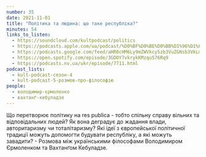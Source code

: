 ```yaml
---
number: 35
date: 2021-11-01
title: "Політика та людина: що таке республіка?"
minutes: 54
links_to_listen:
  - https://soundcloud.com/kultpodcast/politics
  - https://podcasts.apple.com/ua/podcast/%D0%BF%D0%BE%D0%BB%D1%96%D1%82%D0%B8%D0%BA%D0%B0-%D1%82%D0%B0-%D0%BB%D1%8E%D0%B4%D0%B8%D0%BD%D0%B0-%D1%89%D0%BE-%D1%82%D0%B0%D0%BA%D0%B5-%D1%80%D0%B5%D1%81%D0%BF%D1%83%D0%B1%D0%BB%D1%96%D0%BA%D0%B0-5-%D1%80%D0%BE%D0%B7%D0%BC%D0%BE%D0%B2-%D0%BF%D1%80%D0%BE/id1581339249?i=1000540361769
  - https://podcasts.google.com/feed/aHR0cHM6Ly9mZWVkcy5zb3VuZGNsb3VkLmNvbS91c2Vycy9zb3VuZGNsb3VkOnVzZXJzOjg5MjM3MjAyNy9zb3VuZHMucnNz/episode/dGFnOnNvdW5kY2xvdWQsMjAxMDp0cmFja3MvMTE1MTc1MTA3Mw
  - https://open.spotify.com/episode/3GDOY7vkrykKMzqu576Rq9
  - https://podcasts.nv.ua/ukr/episode/7711.html
podcast_lists:
  - kult-podcast-сезон-4
  - kult-podcast-5-розмов-про-філософію
people:
  - володимир-єрмоленко
  - вахтанґ-кебуладзе
---
```


Що перетворює політику на res publica - тобто спільну справу вільних та
відповідальних людей? Як вона деградує до жадання влади, авторитаризму чи
тоталітаризму? Які ідеї з європейської політичної традиції можуть допомогти
будувати республіку, а які можуть завадити? - Розмова між українськими
філософами Володимиром Єрмоленком та Вахтанґом Кебуладзе.
